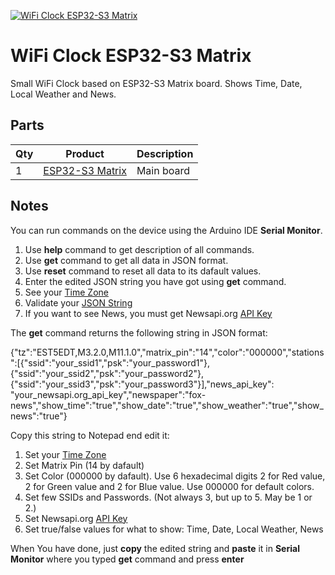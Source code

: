 [![WiFi Clock ESP32-S3 Matrix](http://img.youtube.com/vi/gyAnZwDX77I/0.jpg)](https://youtu.be/gyAnZwDX77I "WiFi Clock ESP32-S3 Matrix")

# WiFi Clock ESP32-S3 Matrix
Small WiFi Clock based on ESP32-S3 Matrix board.
Shows Time, Date, Local Weather and News.

## Parts
| Qty | Product | Description               |
| --- | ---- |---------------------------|
|1 | [ESP32-S3 Matrix](https://www.aliexpress.com/item/1005006997616303.html?spm=a2g0o.best.moretolove.18.23a12c25H9U6di&pdp_npi=4%40dis%21ILS%21%E2%82%AA45.24%21%E2%82%AA41.81%21%21%21%21%21%40213ba0c517360067943534845e2d02%2112000038992334785%21btf%21%21%21&_gl=1*19va6ew*_gcl_aw*R0NMLjE3MzU5OTQxODMuQ2p3S0NBaUExZU83QmhBVEVpd0FtMEVlLUdtMFl5U1o0Q1RiV2pZVDFmTGQ5cDllZXktc1ZWaFRMMnJlRHRMam9kaXdyUEY4TWxZN1Rob0NxSHNRQXZEX0J3RQ..*_gcl_dc*R0NMLjE3MzU5OTQxODMuQ2p3S0NBaUExZU83QmhBVEVpd0FtMEVlLUdtMFl5U1o0Q1RiV2pZVDFmTGQ5cDllZXktc1ZWaFRMMnJlRHRMam9kaXdyUEY4TWxZN1Rob0NxSHNRQXZEX0J3RQ..*_gcl_au*MTUxMjMzMjUyNC4xNzMwNTUxNTU3*_ga*MTY3ODkxNjExNC4xNzEwMDEwMzU5*_ga_VED1YSGNC7*MTczNjAwNjc5NC4xMDguMC4xNzM2MDA2Nzk0LjYwLjAuMA..) | Main board                |

## Notes
You can run commands on the device using the Arduino IDE **Serial Monitor**.
1. Use **help** command to get description of all commands.
2. Use **get** command to get all data in JSON format.
3. Use **reset** command to reset all data to its dafault values.
4. Enter the edited JSON string you have got using **get** command.
5. See your [Time Zone](https://github.com/esp8266/Arduino/blob/master/cores/esp8266/TZ.h)
6. Validate your [JSON String](https://jsonlint.com)
7. If you want to see News, you must get Newsapi.org [API Key](https://newsapi.org)

The **get** command returns the following string in JSON format:

{"tz":"EST5EDT,M3.2.0,M11.1.0","matrix_pin":"14","color":"000000","stations":[{"ssid":"your_ssid1","psk":"your_password1"},{"ssid":"your_ssid2","psk":"your_password2"},{"ssid":"your_ssid3","psk":"your_password3"}],"news_api_key": "your_newsapi.org_api_key","newspaper":"fox-news","show_time":"true","show_date":"true","show_weather":"true","show_news":"true"}

Copy this string to Notepad end edit it:
1. Set your [Time Zone](https://github.com/esp8266/Arduino/blob/master/cores/esp8266/TZ.h)
2. Set Matrix Pin (14 by dafault)
3. Set Color (000000 by dafault). Use 6 hexadecimal digits 2 for Red value, 2 for Green value and 2 for Blue value. Use 000000 for default colors.
4. Set few SSIDs and Passwords. (Not always 3, but up to 5. May be 1 or 2.)
5. Set Newsapi.org [API Key](https://newsapi.org)
6. Set true/false values for what to show: Time, Date, Local Weather, News

When You have done, just **copy** the edited string and **paste** it in **Serial Monitor** where you typed **get** command and press **enter**

